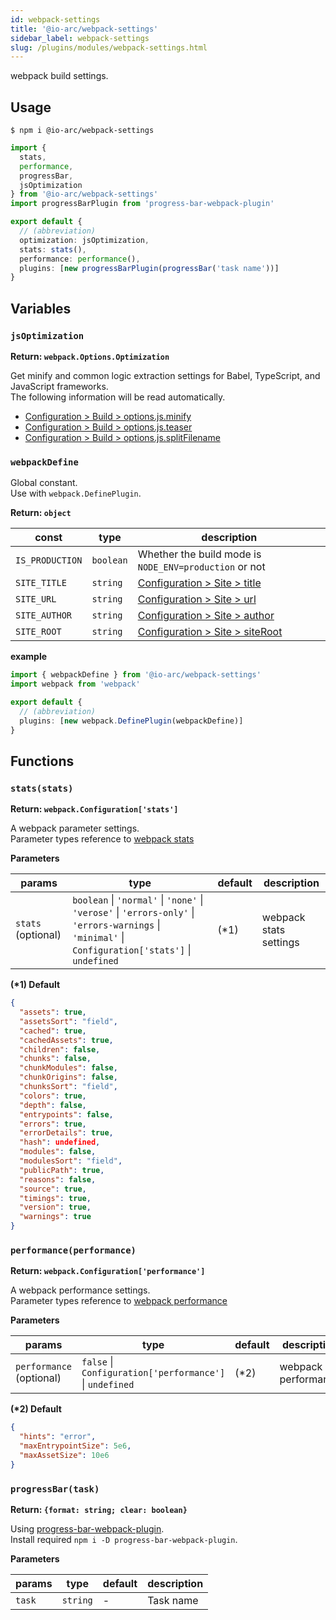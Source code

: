 ```yaml
---
id: webpack-settings
title: '@io-arc/webpack-settings'
sidebar_label: webpack-settings
slug: /plugins/modules/webpack-settings.html
---
```


webpack build settings.

## Usage

```shell
$ npm i @io-arc/webpack-settings
```

```typescript title="index.ts"
import {
  stats,
  performance,
  progressBar,
  jsOptimization
} from '@io-arc/webpack-settings'
import progressBarPlugin from 'progress-bar-webpack-plugin'

export default {
  // (abbreviation)
  optimization: jsOptimization,
  stats: stats(),
  performance: performance(),
  plugins: [new progressBarPlugin(progressBar('task name'))]
}
```

## Variables

### `jsOptimization`

**Return: `webpack.Options.Optimization`**

Get minify and common logic extraction settings for Babel, TypeScript, and JavaScript frameworks.  
The following information will be read automatically.

- [Configuration > Build > options.js.minify](../../configuration/build.md#optionsjsminify)
- [Configuration > Build > options.js.teaser](../../configuration/build.md#optionsjsteaser)
- [Configuration > Build > options.js.splitFilename](../../configuration/build.md#optionsjssplitfilename)

### `webpackDefine`

Global constant.  
Use with `webpack.DefinePlugin`.

**Return: `object`**

| const           | type      | description                                                             |
| --------------- | --------- | ----------------------------------------------------------------------- |
| `IS_PRODUCTION` | `boolean` | Whether the build mode is `NODE_ENV=production` or not                  |
| `SITE_TITLE`    | `string`  | [Configuration > Site > title](../../configuration/site.md#title)       |
| `SITE_URL`      | `string`  | [Configuration > Site > url](../../configuration/site.md#url)           |
| `SITE_AUTHOR`   | `string`  | [Configuration > Site > author](../../configuration/site.md#author)     |
| `SITE_ROOT`     | `string`  | [Configuration > Site > siteRoot](../../configuration/site.md#siteroot) |

**example**

```typescript title="webpack.config.ts"
import { webpackDefine } from '@io-arc/webpack-settings'
import webpack from 'webpack'

export default {
  // (abbreviation)
  plugins: [new webpack.DefinePlugin(webpackDefine)]
}
```

## Functions

### `stats(stats)`

**Return: `webpack.Configuration['stats']`**

A webpack parameter settings.  
Parameter types reference to [webpack stats](https://webpack.js.org/configuration/stats/)

**Parameters**

| params             | type                                                                                                                                                 | default | description            |
| ------------------ | ---------------------------------------------------------------------------------------------------------------------------------------------------- | ------- | ---------------------- |
| `stats` (optional) | `boolean` \| `'normal'` \| `'none'` \| `'verose'` \| `'errors-only'` \| `'errors-warnings` \| `'minimal'` \| `Configuration['stats']` \| `undefined` | (\*1)   | webpack stats settings |

**(\*1) Default**

```json
{
  "assets": true,
  "assetsSort": "field",
  "cached": true,
  "cachedAssets": true,
  "children": false,
  "chunks": false,
  "chunkModules": false,
  "chunkOrigins": false,
  "chunksSort": "field",
  "colors": true,
  "depth": false,
  "entrypoints": false,
  "errors": true,
  "errorDetails": true,
  "hash": undefined,
  "modules": false,
  "modulesSort": "field",
  "publicPath": true,
  "reasons": false,
  "source": true,
  "timings": true,
  "version": true,
  "warnings": true
}
```

### `performance(performance)`

**Return: `webpack.Configuration['performance']`**

A webpack performance settings.  
Parameter types reference to [webpack performance](https://webpack.js.org/configuration/performance/)

**Parameters**

| params                   | type                                                     | default | description         |
| ------------------------ | -------------------------------------------------------- | ------- | ------------------- |
| `performance` (optional) | `false` \| `Configuration['performance']` \| `undefined` | (\*2)   | webpack performance |

**(\*2) Default**

```json
{
  "hints": "error",
  "maxEntrypointSize": 5e6,
  "maxAssetSize": 10e6
}
```

### `progressBar(task)`

**Return: `{format: string; clear: boolean}`**

Using [progress-bar-webpack-plugin](https://github.com/clessg/progress-bar-webpack-plugin).  
Install required `npm i -D progress-bar-webpack-plugin`.

**Parameters**

| params | type     | default | description |
| ------ | -------- | ------- | ----------- |
| `task` | `string` | \-      | Task name   |
